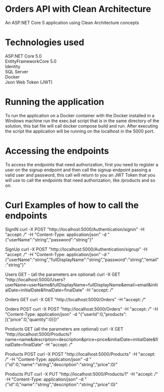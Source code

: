# Orders API with Clean Architecture
An ASP.NET Core 5 application using Clean Architecture concepts

# Technologies used  
ASP.NET Core 5.0  
EntityFrameworkCore 5.0  
Identity  
SQL Server  
Docker  
Json Web Token (JWT)  

# Running the application
To run the application on a Docker container with the Docker installed in a Windows machine run the exec.bat script that is in the same directory of the solution, this bat file will call docker compose build and run.
After executing the script the application will be running on the localhost in the 5000 port.

# Accessing the endpoints
To access the endpoints that need authorization, first you need to register a user on the signup endpoint and then call the signup endpoint passing a valid user and password, this call will return to you an JWT Token that you will use to call the endpoints that need authorization, like /products and so on.

# Curl Examples of how to call the endpoints
SignIN
curl -X POST "http://localhost:5000/Authentication/signin" -H  "accept: */*" -H  "Content-Type: application/json" -d "{\"userName\":\"string\",\"password\":\"string\"}"

SignUp
curl -X POST "http://localhost:5000/Authentication/signup" -H  "accept: */*" -H  "Content-Type: application/json" -d "{\"userName\":\"string\",\"fullDisplayName\":\"string\",\"password\":\"string\",\"email\":\"string\"}"

Users GET - (all the parameters are optional)
curl -X GET "http://localhost:5000/Users?userName=userName&fullDisplayName=fullDisplayName&email=email&initialDate=initialDate&finalDate=finalDate" -H  "accept: */*"

Orders GET
curl -X GET "http://localhost:5000/Orders" -H  "accept: */*"

Orders POST
curl -X POST "http://localhost:5000/Orders" -H  "accept: */*" -H  "Content-Type: application/json" -d "{\"userId\":0,\"products\":[{\"price\":0,\"quantity\":0}]}"

Products GET (all the parameters are optional)
curl -X GET "http://localhost:5000/Products?name=name&description=description&price=price&initialDate=initialDate&finalDate=finalDate" -H  "accept: */*"

Products POST
curl -X POST "http://localhost:5000/Products" -H  "accept: */*" -H  "Content-Type: application/json" -d "{\"id\":0,\"name\":\"string\",\"description\":\"string\",\"price\":0}"

Products PUT
curl -X PUT "http://localhost:5000/Products/1" -H  "accept: */*" -H  "Content-Type: application/json" -d "{\"id\":0,\"name\":\"string\",\"description\":\"string\",\"price\":0}"

